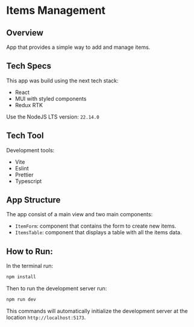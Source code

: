 # Items Management

## Overview
App that provides a simple way to add and manage items.

## Tech Specs
This app was build using the next tech stack:
- React
- MUI with styled components
- Redux RTK

Use the NodeJS LTS version: `22.14.0`

## Tech Tool
Development tools:
- Vite
- Eslint
- Prettier
- Typescript

## App Structure
The app consist of a main view and two main components:
- `ItemForm`: component that contains the form to create new items.
- `ItemsTable`: component that displays a table with all the items data.

## How to Run:
In the terminal run:

```bash
npm install
```

Then to run the development server run:

```bash
npm run dev
```

This commands will automatically initialize the development server at the location `http://localhost:5173`.

